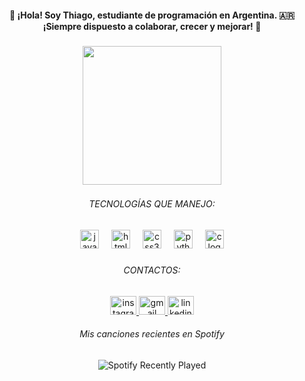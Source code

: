 <h4 align="center">👋 ¡Hola! Soy Thiago, estudiante de programación en Argentina. 🇦🇷 ¡Siempre dispuesto a colaborar, crecer y mejorar! 🚀</h4>

###

<div align="center">
  <img height="222" src="https://user-images.githubusercontent.com/81328619/213875785-400ae517-156b-4aca-a787-bac75d84c393.gif"  />
</div>

###
<div align="center">
 <h6 style="margin-top: 20px;">TECNOLOGÍAS QUE MANEJO:</h6>
</div>

<div align="center">
  <img src="https://cdn.jsdelivr.net/gh/devicons/devicon/icons/javascript/javascript-original.svg" height="30" alt="javascript logo"  />
  <img width="12" />
  <img src="https://cdn.jsdelivr.net/gh/devicons/devicon/icons/html5/html5-original.svg" height="30" alt="html5 logo"  />
  <img width="12" />
  <img src="https://cdn.jsdelivr.net/gh/devicons/devicon/icons/css3/css3-original.svg" height="30" alt="css3 logo"  />
  <img width="12" />
  <img src="https://cdn.jsdelivr.net/gh/devicons/devicon/icons/python/python-original.svg" height="30" alt="python logo"  />
  <img width="12" />
  <img src="https://cdn.jsdelivr.net/gh/devicons/devicon/icons/c/c-original.svg" height="30" alt="c logo"  />
</div>

###
<div align="center">
 <h6 style="margin-top: 20px;">CONTACTOS:</h6>
</div>

<div align="center">
 <a href="https://www.instagram.com/thiago.campa/">
    <img src="https://raw.githubusercontent.com/maurodesouza/profile-readme-generator/master/src/assets/icons/social/instagram/default.svg" width="42" height="30" alt="instagram logo" />
 </a>
 <a href="mailto:thiagocampa7@gmail.com">
   <img src="https://raw.githubusercontent.com/maurodesouza/profile-readme-generator/master/src/assets/icons/social/gmail/default.svg" width="42" height="30" alt="gmail logo"  />
  </a> 
  <a href="https://www.linkedin.com/in/thiago-campagnaro-b90500218/">
  <img src="https://raw.githubusercontent.com/maurodesouza/profile-readme-generator/master/src/assets/icons/social/linkedin/default.svg" 
width="42" height="30" alt="linkedin logo"  /> 
  </a>
</div>

<div align="center">
  <h6>Mis canciones recientes en Spotify</h6>
  <img src="https://spotify-recently-played-readme.vercel.app/api?user=4ahybnvccgamyy0w826wf4t1b" alt="Spotify Recently Played" />
</div>

###
